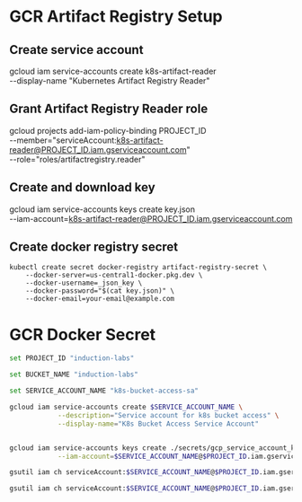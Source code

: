 # GCR Artifact Registry Setup

## Create service account
gcloud iam service-accounts create k8s-artifact-reader \
    --display-name "Kubernetes Artifact Registry Reader"

## Grant Artifact Registry Reader role
gcloud projects add-iam-policy-binding PROJECT_ID \
    --member="serviceAccount:k8s-artifact-reader@PROJECT_ID.iam.gserviceaccount.com" \
    --role="roles/artifactregistry.reader"

## Create and download key
gcloud iam service-accounts keys create key.json \
    --iam-account=k8s-artifact-reader@PROJECT_ID.iam.gserviceaccount.com



## Create docker registry secret
```
kubectl create secret docker-registry artifact-registry-secret \
    --docker-server=us-central1-docker.pkg.dev \
    --docker-username=_json_key \
    --docker-password="$(cat key.json)" \
    --docker-email=your-email@example.com
```



# GCR Docker Secret

```sh
set PROJECT_ID "induction-labs"

set BUCKET_NAME "induction-labs"

set SERVICE_ACCOUNT_NAME "k8s-bucket-access-sa"

gcloud iam service-accounts create $SERVICE_ACCOUNT_NAME \
            --description="Service account for k8s bucket access" \
            --display-name="K8s Bucket Access Service Account"


gcloud iam service-accounts keys create ./secrets/gcp_service_account_key.json \
            --iam-account=$SERVICE_ACCOUNT_NAME@$PROJECT_ID.iam.gserviceaccount.com

gsutil iam ch serviceAccount:$SERVICE_ACCOUNT_NAME@$PROJECT_ID.iam.gserviceaccount.com:objectAdmin gs://$BUCKET_NAME

gsutil iam ch serviceAccount:$SERVICE_ACCOUNT_NAME@$PROJECT_ID.iam.gserviceaccount.com:storageObjectViewer gs://$BUCKET_NAME
```
